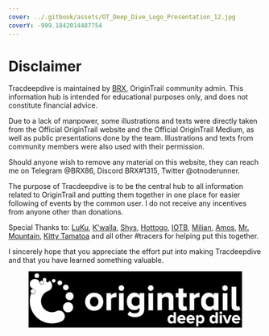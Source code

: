 ```yaml
---
cover: ../.gitbook/assets/OT_Deep_Dive_Logo_Presentation_12.jpg
coverY: -999.1842014487754
---
```


# Disclaimer

Tracdeepdive is maintained by [BRX](https://twitter.com/otnoderunner), OriginTrail community admin. This information hub is intended for educational purposes only, and does not constitute financial advice.

Due to a lack of manpower, some illustrations and texts were directly taken from the Official OriginTrail website and the Official OriginTrail Medium, as well as public presentations done by the team. Illustrations and texts from community members were also used with their permission.&#x20;

Should anyone wish to remove any material on this website, they can reach me on Telegram @BRX86, Discord BRX#1315, Twitter @otnoderunner.&#x20;

The purpose of Tracdeepdive is to be the central hub to all information related to OriginTrail and putting them together in one place for easier following of events by the common user. I do not receive any incentives from anyone other than donations.

Special Thanks to: [LuKu](https://twitter.com/mucke121), [K'walla](https://twitter.com/SmoothbrainL), [Shys](https://twitter.com/shys70), [Hottogo](https://twitter.com/mrhottogo), [IOTB](https://twitter.com/\_i\_o\_t\_b), [Milian](https://twitter.com/MilianIstatkov), [Amos](https://twitter.com/TriniZone), [Mr. Mountain](https://twitter.com/Mr\_\_Mountain), [Kitty Tamatoa](https://twitter.com/KittyTamatoa) and all other #tracers for helping put this together.&#x20;

I sincerely hope that you appreciate the effort put into making Tracdeepdive and that you have learned something valuable.

<figure><img src="../.gitbook/assets/OT_Deep_Dive_4.jpg" alt=""><figcaption></figcaption></figure>
